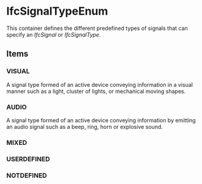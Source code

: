 # IfcSignalTypeEnum

This container defines the different predefined types of signals that can specify an _IfcSignal_  or _IfcSignalType_.

## Items

### VISUAL
A signal type formed of an active device conveying information in a visual manner such as a light, cluster of lights, or mechanical moving shapes.

### AUDIO
A signal type formed of an active device conveying information by emitting an audio signal such as a  beep, ring, horn or explosive sound.

### MIXED


### USERDEFINED


### NOTDEFINED

